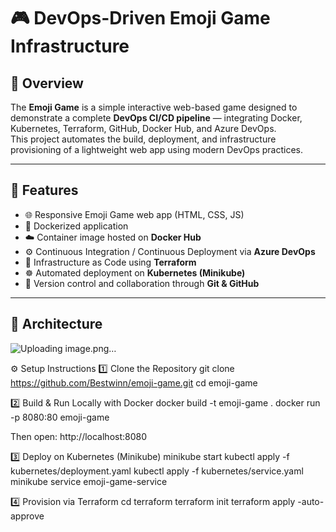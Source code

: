 # 🎮 DevOps-Driven Emoji Game Infrastructure

## 📘 Overview
The **Emoji Game** is a simple interactive web-based game designed to demonstrate a complete **DevOps CI/CD pipeline** — integrating Docker, Kubernetes, Terraform, GitHub, Docker Hub, and Azure DevOps.  
This project automates the build, deployment, and infrastructure provisioning of a lightweight web app using modern DevOps practices.

---

## 🚀 Features
- 🌐 Responsive Emoji Game web app (HTML, CSS, JS)
- 🐳 Dockerized application
- ☁️ Container image hosted on **Docker Hub**
- ⚙️ Continuous Integration / Continuous Deployment via **Azure DevOps**
- 🧩 Infrastructure as Code using **Terraform**
- ☸️ Automated deployment on **Kubernetes (Minikube)**
- 🔄 Version control and collaboration through **Git & GitHub**

---

## 🧠 Architecture

![Uploading image.png…]()


⚙️ Setup Instructions
1️⃣ Clone the Repository
git clone https://github.com/Bestwinn/emoji-game.git
cd emoji-game

2️⃣ Build & Run Locally with Docker
docker build -t emoji-game .
docker run -p 8080:80 emoji-game


Then open: http://localhost:8080

3️⃣ Deploy on Kubernetes (Minikube)
minikube start
kubectl apply -f kubernetes/deployment.yaml
kubectl apply -f kubernetes/service.yaml
minikube service emoji-game-service

4️⃣ Provision via Terraform
cd terraform
terraform init
terraform apply -auto-approve
